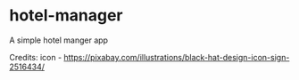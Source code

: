 # hotel-manager
A simple hotel manger app

Credits:
icon - https://pixabay.com/illustrations/black-hat-design-icon-sign-2516434/

